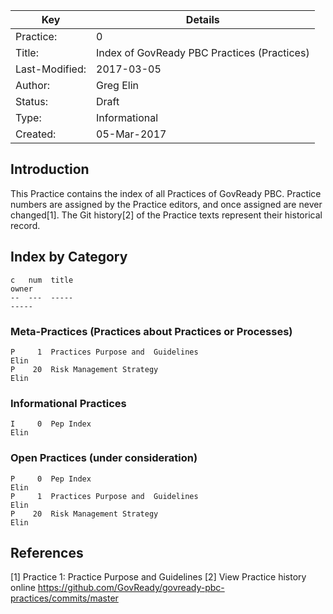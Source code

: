 
| Key            | Details                                                                          |
|----------------|----------------------------------------------------------------------------------|
| Practice:      | 0                                                                                |
| Title: 	       | Index of GovReady PBC Practices (Practices)                                      |
| Last-Modified: | 2017-03-05                                                                       |
| Author: 	     | Greg Elin <gregelin at govready.com>                                             |
| Status: 	     | Draft                                                                            |
| Type: 	       | Informational                                                                    |
| Created: 	     | 05-Mar-2017                                                                      |

## Introduction

This Practice contains the index of all Practices of GovReady PBC.
Practice numbers are assigned by the Practice editors, and once assigned are never changed[1].
The Git history[2] of the Practice texts represent their historical record.

## Index by Category

```text
c   num  title                                                                 owner
--  ---  -----                                                                 -----
```

### Meta-Practices (Practices about Practices or Processes)

```text
P     1  Practices Purpose and  Guidelines                                     Elin
P    20  Risk Management Strategy                                              Elin
```

### Informational Practices

```text
I     0  Pep Index                                                             Elin
```

### Open Practices (under consideration)
```text
P     0  Pep Index                                                             Elin
P     1  Practices Purpose and  Guidelines                                     Elin
P    20  Risk Management Strategy                                              Elin
```

## References

[1] Practice 1: Practice Purpose and Guidelines
[2] View Practice history online https://github.com/GovReady/govready-pbc-practices/commits/master
